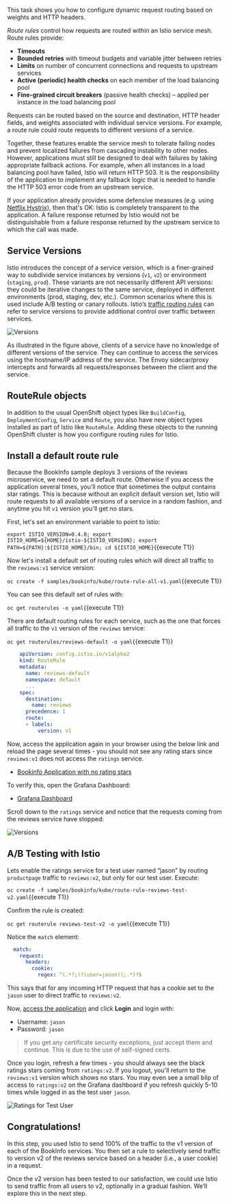 This task shows you how to configure dynamic request routing based on weights and HTTP headers.

_Route rules_ control how requests are routed within an Istio service mesh. Route rules provide:

* **Timeouts**
* **Bounded retries** with timeout budgets and variable jitter between retries
* **Limits** on number of concurrent connections and requests to upstream services
* **Active (periodic) health checks** on each member of the load balancing pool
* **Fine-grained circuit breakers** (passive health checks) – applied per instance in the load balancing pool

Requests can be routed based on
the source and destination, HTTP header fields, and weights associated with individual service versions.
For example, a route rule could route requests to different versions of a service.

Together, these features enable the service mesh to tolerate failing nodes and prevent localized failures from cascading instability to other nodes.
However, applications must still be designed to deal with failures by taking appropriate fallback actions.
For example, when all instances in a load balancing pool have failed, Istio will return HTTP 503. It is
the responsibility of the application to implement any fallback logic that is needed to handle the HTTP
503 error code from an upstream service.

If your application already provides some defensive measures (e.g. using [Netflix Hystrix](https://github.com/Netflix/Hystrix)), then that's OK:
Istio is completely transparent to the application. A failure response returned by Istio would not be
distinguishable from a failure response returned by the upstream service to which the call was made.

## Service Versions
Istio introduces the concept of a service version, which is a finer-grained way to subdivide
service instances by versions (`v1`, `v2`) or environment (`staging`, `prod`). These variants are not
necessarily different API versions: they could be iterative changes to the same service, deployed
in different environments (prod, staging, dev, etc.). Common scenarios where this is used include
A/B testing or canary rollouts. Istio’s [traffic routing rules](https://istio.io/docs/concepts/traffic-management/rules-configuration.html) can refer to service versions to
provide additional control over traffic between services.

![Versions](../../assets/resilient-apps/versions.png)

As illustrated in the figure above, clients of a service have no knowledge of different versions of the service. They can continue to access the services using the hostname/IP address of the service. The Envoy sidecar/proxy intercepts and forwards all requests/responses between the client and the service.

## RouteRule objects
In addition to the usual OpenShift object types like `BuildConfig`, `DeploymentConfig`, `Service` and `Route`,
you also have new object types installed as part of Istio like `RouteRule`. Adding these objects to the running
OpenShift cluster is how you configure routing rules for Istio.

## Install a default route rule
Because the BookInfo sample deploys 3 versions of the reviews microservice, we need to set a default route.
Otherwise if you access the application several times, you’ll notice that sometimes the output contains star
ratings. This is because without an explicit default version set, Istio will route requests to all available
versions of a service in a random fashion, and anytime you hit `v1` version you'll get no stars.

First, let's set an environment variable to point to Istio:

`export ISTIO_VERSION=0.4.0; export ISTIO_HOME=${HOME}/istio-${ISTIO_VERSION}; export PATH=${PATH}:${ISTIO_HOME}/bin; cd ${ISTIO_HOME}`{{execute T1}}

Now let's install a default set of routing rules which will direct all traffic to the `reviews:v1` service version:

`oc create -f samples/bookinfo/kube/route-rule-all-v1.yaml`{{execute T1}}

You can see this default set of rules with:

`oc get routerules -o yaml`{{execute T1}}

There are default routing rules for each service, such as the one that forces all traffic to the `v1` version of the `reviews` service:

`oc get routerules/reviews-default -o yaml`{{execute T1}}

```yaml
    apiVersion: config.istio.io/v1alpha2
    kind: RouteRule
    metadata:
      name: reviews-default
      namespace: default
      ...
    spec:
      destination:
        name: reviews
      precedence: 1
      route:
      - labels:
          version: v1
```

Now, access the application again in your browser using the below link and reload the page several times - you should not see any rating stars since `reviews:v1` does not access the `ratings` service.

* [Bookinfo Application with no rating stars](http://istio-ingress-istio-system.[[HOST_SUBDOMAIN]]-80-[[KATACODA_HOST]].environments.katacoda.com/productpage)

To verify this, open the Grafana Dashboard:

* [Grafana Dashboard](http://grafana-istio-system.[[HOST_SUBDOMAIN]]-80-[[KATACODA_HOST]].environments.katacoda.com/dashboard/db/istio-dashboard)

Scroll down to the `ratings` service and notice that the requests coming from the reviews service have stopped:

![Versions](../../assets/resilient-apps/ratings-stopped.png)

## A/B Testing with Istio
Lets enable the ratings service for a test user named “jason” by routing `productpage` traffic to `reviews:v2`, but only for our test user. Execute:

`oc create -f samples/bookinfo/kube/route-rule-reviews-test-v2.yaml`{{execute T1}}

Confirm the rule is created:

`oc get routerule reviews-test-v2 -o yaml`{{execute T1}}

Notice the `match` element:

```yaml
  match:
    request:
      headers:
        cookie:
          regex: ^(.*?;)?(user=jason)(;.*)?$
```

This says that for any incoming HTTP request that has a cookie set to the `jason` user to direct traffic to
`reviews:v2`.

Now, [access the application](http://istio-ingress-istio-system.[[HOST_SUBDOMAIN]]-80-[[KATACODA_HOST]].environments.katacoda.com/productpage) and click **Login** and login with:

* Username: `jason`
* Password: `jason`

> If you get any certificate security exceptions, just accept them and continue. This is due to the use of self-signed certs.

Once you login, refresh a few times - you should always see the black ratings stars coming from `ratings:v2`. If you logout,
you'll return to the `reviews:v1` version which shows no stars. You may even see a small blip of access to `ratings:v2` on the
Grafana dashboard if you refresh quickly 5-10 times while logged in as the test user `jason`.

![Ratings for Test User](../../assets/resilient-apps/ratings-testuser.png)

## Congratulations!

In this step, you used Istio to send 100% of the traffic to the v1 version of each of the BookInfo services.
You then set a rule to selectively send traffic to version v2 of the reviews service based on a header
(i.e., a user cookie) in a request.

Once the v2 version has been tested to our satisfaction, we could use Istio to send traffic from all users to
v2, optionally in a gradual fashion. We’ll explore this in the next step.
